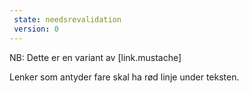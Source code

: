 ```yaml
---
 state: needsrevalidation
 version: 0
---
```


NB: Dette er en variant av [link.mustache]

Lenker som antyder fare skal ha rød linje under teksten.
